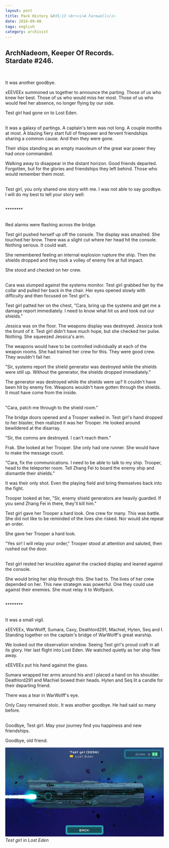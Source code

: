 ```yaml
---
layout: post
title: Pack History &#35;13 <br><i>A Farewell</i>
date: 2016-09-08
tags: english
category: archivist
---
```

ArchNadeom, Keeper Of Records.<br>Stardate #246.
------------------------------------------------
&nbsp; 

It was another goodbye.

xEEVEEx summoned us together to announce the parting. Those of us who knew her best. Those of us who would miss her most. Those of us who would feel her absence, no longer flying by our side.

Test girl had gone on to Lost Eden.  
&nbsp; 

It was a galaxy of partings. A captain's term was not long. A couple months at most. A blazing fiery start full of firepower and fervent friendships sharing a common cause. And then they were gone.

Their ships standing as an empty masoleum of the great war power they had once commanded. 

Walking away to disappear in the distant horizon. Good friends departed. Forgotten, but for the glories and friendships they left behind. Those who would remember them most.  
&nbsp; 

Test girl, you only shared one story with me. I was not able to say goodbye. I will do my best to tell your story well:  
&nbsp; 

\*\*\*\*\*\*\*\*  
&nbsp; 

Red alarms were flashing across the bridge.

Test girl pushed herself up off the console. The display was smashed. She touched her brow. There was a slight cut where her head hit the console. Nothing serious. It could wait.

She remembered feeling an internal explosion rupture the ship. Then the shields dropped and they took a volley of enemy fire at full impact.

She stood and checked on her crew.  
&nbsp; 

Cara was slumped against the systems monitor. Test girl grabbed her by the collar and pulled her back in the chair. Her eyes opened slowly with difficulty and then focused on Test girl's. 

Test girl patted her on the chest, "Cara, bring up the systems and get me a damage report immediately. I need to know what hit us and took out our shields."

Jessica was on the floor. The weapons display was destroyed. Jessica took the brunt of it. Test girl didn't have much hope, but she checked her pulse. Nothing. She squeezed Jessica's arm.

The weapons would have to be controlled individually at each of the weapon rooms. She had trained her crew for this. They were good crew. They wouldn't fail her.

"Sir, systems report the shield generator was destroyed while the shields were still up. Without the generator, the shields dropped immediately."

The generator was destroyed while the shields were up? It couldn't have been hit by enemy fire. Weapons wouldn't have gotten through the shields. It must have come from the inside.  
&nbsp; 

"Cara, patch me through to the shield room."

The bridge doors opened and a Trooper walked in. Test girl's hand dropped to her blaster, then realized it was her Trooper. He looked around bewildered at the disarray.

"Sir, the comms are destroyed. I can't reach them."

Frak. She looked at her Trooper. She only had one runner. She would have to make the message count.

"Cara, fix the communications. I need to be able to talk to my ship. Trooper, head to the teleporter room. Tell Zhang Fei to board the enemy ship and dismantle their shields."

It was their only shot. Even the playing field and bring themselves back into the fight. 

Trooper looked at her, "Sir, enemy shield generators are heavily guarded. If you send Zhang Fei in there, they'll kill him."

Test girl gave her Trooper a hard look. One crew for many. This was battle. She did not like to be reminded of the lives she risked. Nor would she repeat an order.

She gave her Trooper a hard look.

"Yes sir! I will relay your order," Trooper stood at attention and saluted, then rushed out the door.  
&nbsp; 

Test girl rested her knuckles against the cracked display and leaned against the console. 

She would bring her ship through this. She had to. The lives of her crew depended on her. This new strategm was powerful. One they could use against their enemies. She must relay it to Wolfpack.  
&nbsp; 

\*\*\*\*\*\*\*\*  
&nbsp; 

It was a small vigil. 

xEEVEEx, WarWolff, Sumara, Caxy, Deathlord291, Machiel, Hyten, Seq and I. Standing together on the captain's bridge of WarWolff's great warship. 

We looked out the observation window. Seeing Test girl's proud craft in all its glory. Her last flight into Lost Eden. We watched quietly as her ship flew away.

xEEVEEx put his hand against the glass. 

Sumara wrapped her arms around his and I placed a hand on his shoulder. Deathlord291 and Machiel bowed their heads. Hyten and Seq lit a candle for their departing friend.

There was a tear in WarWolff's eye.

Only Caxy remained stoic. It was another goodbye. He had said so many before.  
&nbsp; 

Goodbye, Test girl. May your journey find you happiness and new friendships.

Goodbye, old friend.


![Test_girl](/assets/img/archivist/PackHist013_Testgirl.jpg "Test girl in Lost Eden")
*Test girl in Lost Eden*



